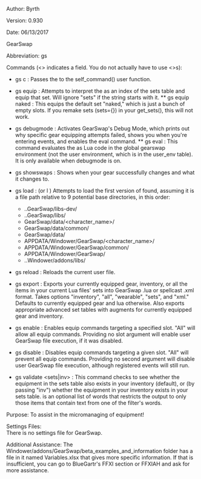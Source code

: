 Author: Byrth

Version: 0.930

Date: 06/13/2017

GearSwap

Abbreviation: gs

Commands (<> indicates a field. You do not actually have to use <>s):
* gs c <string> : Passes the <string> to the self_command() user function.
* gs equip <string> : Attempts to interpret the <string> as an index of the sets table and equip that set. Will ignore "sets" if the string starts with it.
** gs equip naked : This equips the default set "naked," which is just a bunch of empty slots. If you remake sets (sets={}) in your get_sets(), this will not work.
* gs debugmode : Activates GearSwap's Debug Mode, which prints out why specific gear equipping attempts failed, shows you when you're entering events, and enables the eval command.
** gs eval <string> : This command evaluates the <string> as Lua code in the global gearswap environment (not the user environment, which is in the user_env table). It is only available when debugmode is on.
* gs showswaps : Shows when your gear successfully changes and what it changes to.
* gs load <string> : (or l <string>) Attempts to load the first version of <string> found, assuming it is a file path relative to 9 potential base directories, in this order:
  
  * ..GearSwap/libs-dev/<string>
  * ..GearSwap/libs/<string>
  * GearSwap/data/<character_name>/<string>
  * GearSwap/data/common/<string>
  * GearSwap/data/<string>
  * APPDATA/Windower/GearSwap/<character_name>/<string>
  * APPDATA/Windower/GearSwap/common/<string>
  * APPDATA/Windower/GearSwap/<string>
  * ..Windower/addons/libs/<string>

* gs reload : Reloads the current user file.
* gs export <options> : Exports your currently equipped gear, inventory, or all the items in your current Lua files' sets into GearSwap .lua or spellcast .xml format. Takes options "inventory", "all", "wearable", "sets", and "xml." Defaults to currently equipped gear and lua otherwise. Also exports appropriate advanced set tables with augments for currently equipped gear and inventory.
* gs enable <slot> : Enables equip commands targeting a specified slot. "All" will allow all equip commands. Providing no slot argument will enable user GearSwap file execution, if it was disabled.
* gs disable <slot> : Disables equip commands targeting a given slot. "All" will prevent all equip commands. Providing no second argument will disable user GearSwap file execution, although registered events will still run.
* gs validate <sets|inv> <filter> : This command checks to see whether the equipment in the sets table also exists in your inventory (default), or (by passing "inv") whether the equipment in your inventory exists in your sets table. <filter> is an optional list of words that restricts the output to only those items that contain text from one of the filter's words.

Purpose: To assist in the micromanaging of equipment!

Settings Files:  
There is no settings file for GearSwap.

Additional Assistance:
The Windower/addons/GearSwap/beta_examples_and_information folder has a file in it named Variables.xlsx that gives more specific information. If that is insufficient, you can go to BlueGartr's FFXI section or FFXIAH and ask for more assistance.
